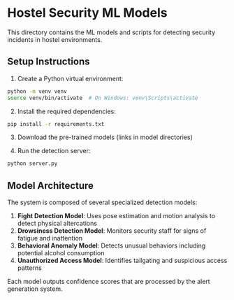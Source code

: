 
# Hostel Security ML Models

This directory contains the ML models and scripts for detecting security incidents in hostel environments.

## Setup Instructions

1. Create a Python virtual environment:
```bash
python -m venv venv
source venv/bin/activate  # On Windows: venv\Scripts\activate
```

2. Install the required dependencies:
```bash
pip install -r requirements.txt
```

3. Download the pre-trained models (links in model directories)

4. Run the detection server:
```bash
python server.py
```

## Model Architecture

The system is composed of several specialized detection models:

1. **Fight Detection Model**: Uses pose estimation and motion analysis to detect physical altercations
2. **Drowsiness Detection Model**: Monitors security staff for signs of fatigue and inattention
3. **Behavioral Anomaly Model**: Detects unusual behaviors including potential alcohol consumption
4. **Unauthorized Access Model**: Identifies tailgating and suspicious access patterns

Each model outputs confidence scores that are processed by the alert generation system.
